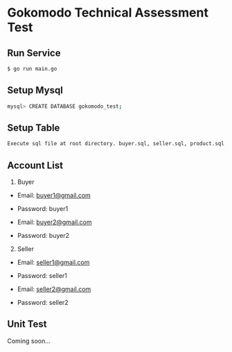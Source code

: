 # Gokomodo Technical Assessment Test

## Run Service
```bash
$ go run main.go
```

## Setup Mysql
```bash
mysql> CREATE DATABASE gokomodo_test;
```

## Setup Table
```bash
Execute sql file at root directory. buyer.sql, seller.sql, product.sql, order.sql
```

## Account List
1. Buyer 
- Email:    buyer1@gmail.com
- Password: buyer1

- Email:    buyer2@gmail.com
- Password: buyer2

2. Seller
- Email:    seller1@gmail.com
- Password: seller1

- Email:    seller2@gmail.com
- Password: seller2


## Unit Test
Coming soon...